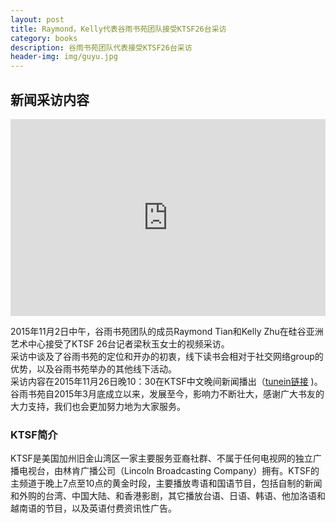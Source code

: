 ```yaml
---
layout: post
title: Raymond，Kelly代表谷雨书苑团队接受KTSF26台采访
category: books
description: 谷雨书苑团队代表接受KTSF26台采访
header-img: img/guyu.jpg 
---
```


## 新闻采访内容

<iframe width="100%" height="315" src="https://www.youtube.com/embed/fl7lv7v3GRs" frameborder="0" allowfullscreen></iframe>

2015年11月2日中午，谷雨书苑团队的成员Raymond Tian和Kelly Zhu在硅谷亚洲艺术中心接受了KTSF 26台记者梁秋玉女士的视频采访。   
采访中谈及了谷雨书苑的定位和开办的初衷，线下读书会相对于社交网络group的优势，以及谷雨书苑举办的其他线下活动。  
采访内容在2015年11月26日晚10：30在KTSF中文晚间新闻播出（[tunein链接](http://tunein.com/radio/KKNW-1150-s33547/) )。  
谷雨书苑自2015年3月底成立以来，发展至今，影响力不断壮大，感谢广大书友的大力支持，我们也会更加努力地为大家服务。

### KTSF简介

KTSF是美国加州旧金山湾区一家主要服务亚裔社群、不属于任何电视网的独立广播电视台，由林肯广播公司（Lincoln Broadcasting Company）拥有。KTSF的主频道于晚上7点至10点的黄金时段，主要播放粤语和国语节目，包括自制的新闻和外购的台湾、中国大陆、和香港影剧，其它播放台语、日语、韩语、他加洛语和越南语的节目，以及英语付费资讯性广告。

[谷雨书苑]:    http://valleyrain.org  "谷雨书苑"
